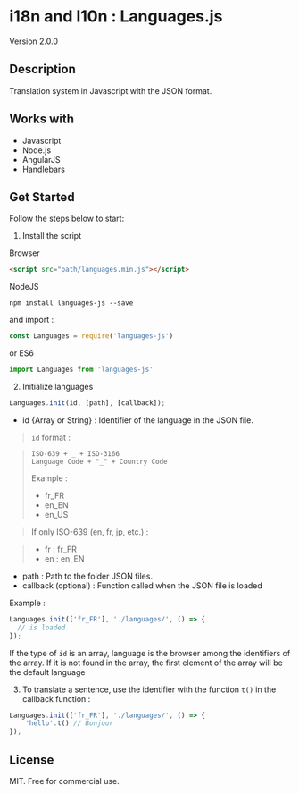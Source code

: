 # i18n and l10n : Languages.js

Version 2.0.0

## Description

Translation system in Javascript with the JSON format.

## Works with

* Javascript
* Node.js
* AngularJS
* Handlebars

## Get Started

Follow the steps below to start:

1. Install the script

Browser

```html
<script src="path/languages.min.js"></script>
```

NodeJS

```
npm install languages-js --save
```

and import :

```js
const Languages = require('languages-js')
```

or ES6

```js
import Languages from 'languages-js'
```

2. Initialize languages

```js
Languages.init(id, [path], [callback]);
```

* id {Array or String} : Identifier of the language in the JSON file.

> `id` format :

>     ISO-639 + _ + ISO-3166
>     Language Code + "_" + Country Code
> Example :
>    * fr_FR
>    * en_EN
>    * en_US

> If only ISO-639 (en, fr, jp, etc.) :

>    * fr : fr_FR
>    * en : en_EN

* path : Path to the folder JSON files.
* callback (optional) : Function called when the JSON file is loaded

Example :

```js
Languages.init(['fr_FR'], './languages/', () => {
  // is loaded
});
```

If the type of `id` is an array, language is the browser among the identifiers of the array. If it is not found in the array, the first element of the array will be the default language


3. To translate a sentence, use the identifier with the function `t()` in the callback function :

```js
Languages.init(['fr_FR'], './languages/', () => {
    'hello'.t() // Bonjour
});
```

## License

MIT. Free for commercial use.
